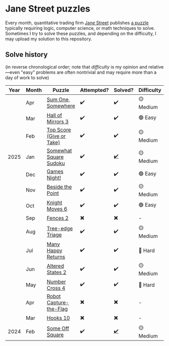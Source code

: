 # Jane Street puzzles

Every month, quantitative trading firm [Jane Street](https://www.janestreet.com/) publishes [a puzzle](https://www.janestreet.com/puzzles/current-puzzle/) typically requiring logic, computer science, or math techniques to solve. Sometimes I try to solve these puzzles, and depending on the difficulty, I may upload my solution to this repository.

## Solve history

(in reverse chronological order; note that _difficulty_ is my opinion and relative—even "easy" problems are often nontrivial and may require more than a day of work to solve)

| Year | Month | Puzzle | Attempted? | Solved? | Difficulty |
| ---- | ----- | ------ | ---------- | ------- | ---------- |
|  | Apr | [Sum One, Somewhere](https://www.janestreet.com/puzzles/current-puzzle/) | :heavy_check_mark: | :heavy_check_mark: | 🟡 Medium |
|  | Mar | [Hall of Mirrors 3](https://www.janestreet.com/puzzles/hall-of-mirrors-3-index/) | :heavy_check_mark: | :heavy_check_mark: | 🟢 Easy |
|  | Feb | [Top Score (Give or Take)](https://www.janestreet.com/puzzles/top-score-give-or-take-index/) | :heavy_check_mark: | :heavy_check_mark: | 🟡 Medium |
| 2025 | Jan | [Somewhat Square Sudoku](https://www.janestreet.com/puzzles/somewhat-square-sudoku-index/) | :heavy_check_mark: | [:heavy_check_mark:](https://blademaw.github.io/posts/2025/02/js-puzzle-2025-01/) | 🟡 Medium |
|  |Dec|[Games Night!](https://www.janestreet.com/puzzles/games-night-index/)|:heavy_check_mark:|:heavy_check_mark:|🟢 Easy|
|  |Nov|[Beside the Point](https://www.janestreet.com/puzzles/beside-the-point-index/)|:heavy_check_mark:|:heavy_check_mark:|🟡 Medium|
|  |Oct|[Knight Moves 6](https://www.janestreet.com/puzzles/knight-moves-6-index/)|:heavy_check_mark:|:heavy_check_mark:|🟢 Easy|
|  |Sep|[Fences 2](https://www.janestreet.com/puzzles/fences-2-index/)|:heavy_multiplication_x:|:heavy_multiplication_x:|-|
|  |Aug|[Tree-edge Triage](https://www.janestreet.com/puzzles/tree-edge-triage-index)|:heavy_check_mark:|:heavy_check_mark:|🟡 Medium|
|  |Jul|[Many Happy Returns](https://www.janestreet.com/puzzles/many-happy-returns-index/)|:heavy_check_mark:|:heavy_check_mark:|🔴 Hard|
|  |Jun|[Altered States 2](https://www.janestreet.com/puzzles/altered-states-2-index/)|:heavy_check_mark:|:heavy_check_mark:|🟡 Medium|
|  |May|[Number Cross 4](https://www.janestreet.com/puzzles/number-cross-4-index)|:heavy_check_mark:|:heavy_check_mark:|🔴 Hard|
|  |Apr|[Robot Capture-the-Flag](https://www.janestreet.com/puzzles/robot-capture-the-flag-index/)|:heavy_multiplication_x:|:heavy_multiplication_x:|-|
|  |Mar|[Hooks 10](https://www.janestreet.com/puzzles/hooks-10-index/)|:heavy_multiplication_x:|:heavy_multiplication_x:|-|
| 2024 |Feb|[Some Off Square](https://www.janestreet.com/puzzles/some-off-square-index/)|:heavy_check_mark:|[:heavy_check_mark:](https://www.janestreet.com/puzzles/some-off-square-solution/)|🟡 Medium|
